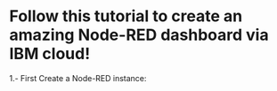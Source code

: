 # Follow this tutorial to create an amazing Node-RED dashboard via IBM cloud!

1.- First Create a Node-RED instance:


